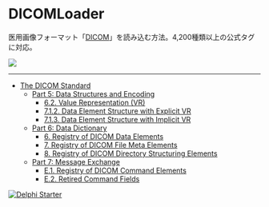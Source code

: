 # DICOMLoader

医用画像フォーマット「[DICOM](https://www.wikiwand.com/ja/DICOM)」を読み込む方法。4,200種類以上の公式タグに対応。

![](https://bytebucket.org/LUXOPHIA/dicomloader/raw/32bbd7b183428e0e824fb0d9acb61254f6bbf40b/--------/_SCREENSHOT/DICOMLoader.png)

----

* [The DICOM Standard](http://dicom.nema.org/standard.html)
    * [Part 5: Data Structures and Encoding](http://dicom.nema.org/medical/dicom/current/output/html/part05.html)
        * [6.2. Value Representation (VR)](http://dicom.nema.org/medical/dicom/current/output/html/part05.html#sect_6.2)
        * [7.1.2. Data Element Structure with Explicit VR](http://dicom.nema.org/medical/dicom/current/output/html/part05.html#sect_7.1.2)
        * [7.1.3. Data Element Structure with Implicit VR](http://dicom.nema.org/medical/dicom/current/output/html/part05.html#sect_7.1.3)
    * [Part 6: Data Dictionary](http://dicom.nema.org/medical/dicom/current/output/html/part06.html)
        * [6. Registry of DICOM Data Elements](http://dicom.nema.org/medical/dicom/current/output/html/part06.html#chapter_6)
        * [7. Registry of DICOM File Meta Elements](http://dicom.nema.org/medical/dicom/current/output/html/part06.html#chapter_7)
        * [8. Registry of DICOM Directory Structuring Elements](http://dicom.nema.org/medical/dicom/current/output/html/part06.html#chapter_8)
    * [Part 7: Message Exchange](http://dicom.nema.org/medical/dicom/current/output/html/part07.html)
        * [E.1. Registry of DICOM Command Elements](http://dicom.nema.org/medical/dicom/current/output/html/part07.html#sect_E.1)
        * [E.2. Retired Command Fields](http://dicom.nema.org/medical/dicom/current/output/html/part07.html#sect_E.2)

[![Delphi Starter](http://img.en25.com/EloquaImages/clients/Embarcadero/%7B063f1eec-64a6-4c19-840f-9b59d407c914%7D_dx-starter-bn159.png)](https://www.embarcadero.com/jp/products/delphi/starter)
